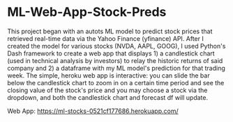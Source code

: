 # ML-Web-App-Stock-Preds
This project began with an autots ML model to predict stock prices that retrieved real-time data via the Yahoo Finance (yfinance) API. After I created the model for various stocks (NVDA, AAPL, GOOG), I used Python's Dash framework to create a web app that displays 1) a candlestick chart (used in technical analysis by investors) to relay the historic returns of said company and 2) a dataframe with my ML model's prediction for that trading week. The simple, heroku web app is interactive: you can slide the bar below the candlestick chart to zoom in on a certain time period and see the closing value of the stock's price and you may choose a stock via the dropdown, and both the candlestick chart and forecast df will update.  


Web App: https://ml-stocks-0521cf177686.herokuapp.com/

